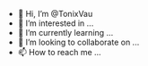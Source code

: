 - 👋 Hi, I’m @TonixVau
- 👀 I’m interested in ...
- 🌱 I’m currently learning ...
- 💞️ I’m looking to collaborate on ...
- 📫 How to reach me ...

<!---
TonixVau/TonixVau is a ✨ special ✨ repository because its `README.md` (this file) appears on your GitHub profile.
You can click the Preview link to take a look at your changes.
--->
